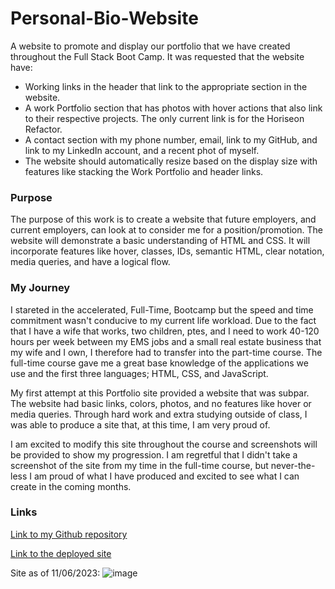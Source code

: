 # Personal-Bio-Website
A website to promote and display our portfolio that we have created throughout the Full Stack Boot Camp. It was requested that the website have:
  - Working links in the header that link to the appropriate section in the website.
  - A work Portfolio section that has photos with hover actions that also link to their respective projects. The only current link is for        the Horiseon Refactor.
  - A contact section with my phone number, email, link to my GitHub, and link to my LinkedIn account, and a recent phot of myself.
  - The website should automatically resize based on the display size with features like stacking the Work Portfolio and header links.

### Purpose 
The purpose of this work is to create a website that future employers, and current employers, can look at to consider me for a position/promotion. The website will demonstrate a basic understanding of HTML and CSS. It will incorporate features like hover, classes, IDs, semantic HTML, clear notation, media queries, and have a logical flow.

### My Journey
I stareted in the accelerated, Full-Time, Bootcamp but the speed and time commitment wasn't conducive to my current life workload. Due to the fact that I have a wife that works, two children, ptes, and I need to work 40-120 hours per week between my EMS jobs and a small real estate business that my wife and I own, I therefore had to transfer into the part-time course. The full-time course gave me a great base knowledge of the applications we use and the first three languages; HTML, CSS, and JavaScript. 

My first attempt at this Portfolio site provided a website that was subpar. The website had basic links, colors, photos, and no features like hover or media queries. Through hard work and extra studying outside of class, I was able to produce a site that, at this time, I am very proud of.

I am excited to modify this site throughout the course and screenshots will be provided to show my progression. I am regretful that I didn't take a screenshot of the site from my time in the full-time course, but never-the-less I am proud of what I have produced and excited to see what I can create in the coming months.

### Links

[Link to my Github repository](https://github.com/anplace/Personal-Bio-Website)

[Link to the deployed site](https://anplace.github.io/Personal-Bio-Website/)

Site as of 11/06/2023:
![image](https://github.com/anplace/Personal-Bio-Website/assets/144726483/a8bd3a5e-1a7e-4b49-87ba-c52806d3b8e4)
